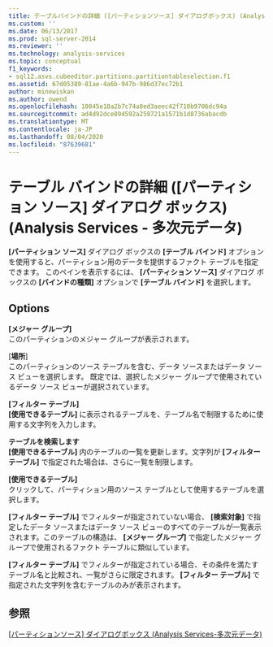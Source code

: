 ```yaml
---
title: テーブルバインドの詳細 ([パーティションソース] ダイアログボックス) (Analysis Services-多次元データ) |Microsoft Docs
ms.custom: ''
ms.date: 06/13/2017
ms.prod: sql-server-2014
ms.reviewer: ''
ms.technology: analysis-services
ms.topic: conceptual
f1_keywords:
- sql12.asvs.cubeeditor.partitions.partitiontableselection.f1
ms.assetid: 67d05389-81ae-4a6b-947b-986d37ec72b1
author: minewiskan
ms.author: owend
ms.openlocfilehash: 10845e18a2b7c74a8ed3aeec42f710b9706dc94a
ms.sourcegitcommit: ad4d92dce894592a259721a1571b1d8736abacdb
ms.translationtype: MT
ms.contentlocale: ja-JP
ms.lasthandoff: 08/04/2020
ms.locfileid: "87639681"
---
```

# <a name="table-binding-detail-partition-source-dialog-box-analysis-services---multidimensional-data"></a>テーブル バインドの詳細 ([パーティション ソース] ダイアログ ボックス) (Analysis Services - 多次元データ)
  **[パーティション ソース]** ダイアログ ボックスの **[テーブル バインド]** オプションを使用すると、パーティション用のデータを提供するファクト テーブルを指定できます。 このペインを表示するには、 **[パーティション ソース]** ダイアログ ボックスの **[バインドの種類]** オプションで **[テーブル バインド]** を選択します。  
  
## <a name="options"></a>Options  
 **[メジャー グループ]**  
 このパーティションのメジャー グループが表示されます。  
  
 [**場所**]  
 このパーティションのソース テーブルを含む、データ ソースまたはデータ ソース ビューを選択します。 既定では、選択したメジャー グループで使用されているデータ ソース ビューが選択されています。  
  
 **[フィルター テーブル]**  
 **[使用できるテーブル]** に表示されるテーブルを、テーブル名で制限するために使用する文字列を入力します。  
  
 **テーブルを検索します**  
 **[使用できるテーブル]** 内のテーブルの一覧を更新します。文字列が **[フィルター テーブル]** で指定された場合は、さらに一覧を制限します。  
  
 **[使用できるテーブル]**  
 クリックして、パーティション用のソース テーブルとして使用するテーブルを選択します。  
  
 **[フィルター テーブル]** でフィルターが指定されていない場合、 **[検索対象]** で指定したデータ ソースまたはデータ ソース ビューのすべてのテーブルが一覧表示されます。このテーブルの構造は、 **[メジャー グループ]** で指定したメジャー グループで使用されるファクト テーブルに類似しています。  
  
 **[フィルター テーブル]** でフィルターが指定されている場合、その条件を満たすテーブル名と比較され、一覧がさらに限定されます。 **[フィルター テーブル]** で指定された文字列を含むテーブルのみが表示されます。  
  
## <a name="see-also"></a>参照  
 [[パーティションソース] ダイアログボックス &#40;Analysis Services-多次元データ&#41;](partition-source-dialog-box-analysis-services-multidimensional-data.md)  
  
  

